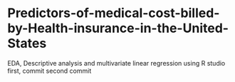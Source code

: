 # Predictors-of-medical-cost-billed-by-Health-insurance-in-the-United-States
EDA, Descriptive analysis and multivariate linear regression using R studio
first, commit
second commit
